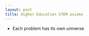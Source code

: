 ```yaml
---
layout: post
title: Higher Education STEM axioms
---
```

* Each problem has its own universe
<!--stackedit_data:
eyJoaXN0b3J5IjpbLTczNjI2MDI1Ml19
-->